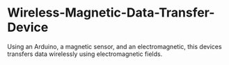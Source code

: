 # Wireless-Magnetic-Data-Transfer-Device
Using an Arduino, a magnetic sensor, and an electromagnetic, this devices transfers data wirelessly using electromagnetic fields.
